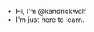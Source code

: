 -  Hi, I’m @kendrickwolf
-  I'm just here to learn.
<!---
kendrickwolf/kendrickwolf is a ✨ special ✨ repository because its `README.md` (this file) appears on your GitHub profile.
You can click the Preview link to take a look at your changes.
--->
